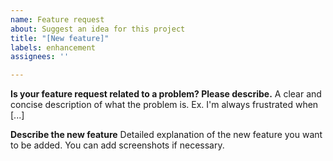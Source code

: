```yaml
---
name: Feature request
about: Suggest an idea for this project
title: "[New feature]"
labels: enhancement
assignees: ''

---
```


**Is your feature request related to a problem? Please describe.**
A clear and concise description of what the problem is. Ex. I'm always frustrated when [...]

**Describe the new feature**
Detailed explanation of the new feature you want to be added. You can add screenshots if necessary.
